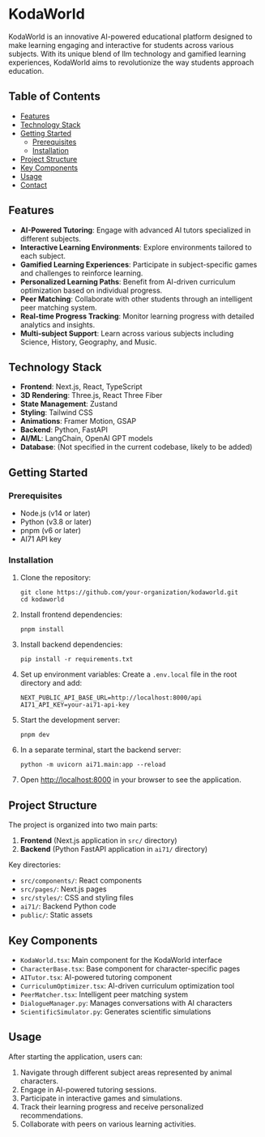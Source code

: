 # KodaWorld

KodaWorld is an innovative AI-powered educational platform designed to make learning engaging and interactive for students across various subjects. With its unique blend of llm technology and gamified learning experiences, KodaWorld aims to revolutionize the way students approach education.

## Table of Contents

- [Features](#features)
- [Technology Stack](#technology-stack)
- [Getting Started](#getting-started)
  - [Prerequisites](#prerequisites)
  - [Installation](#installation)
- [Project Structure](#project-structure)
- [Key Components](#key-components)
- [Usage](#usage)
- [Contact](#contact)

## Features

- **AI-Powered Tutoring**: Engage with advanced AI tutors specialized in different subjects.
- **Interactive Learning Environments**: Explore environments tailored to each subject.
- **Gamified Learning Experiences**: Participate in subject-specific games and challenges to reinforce learning.
- **Personalized Learning Paths**: Benefit from AI-driven curriculum optimization based on individual progress.
- **Peer Matching**: Collaborate with other students through an intelligent peer matching system.
- **Real-time Progress Tracking**: Monitor learning progress with detailed analytics and insights.
- **Multi-subject Support**: Learn across various subjects including Science, History, Geography, and Music.

## Technology Stack

- **Frontend**: Next.js, React, TypeScript
- **3D Rendering**: Three.js, React Three Fiber
- **State Management**: Zustand
- **Styling**: Tailwind CSS
- **Animations**: Framer Motion, GSAP
- **Backend**: Python, FastAPI
- **AI/ML**: LangChain, OpenAI GPT models
- **Database**: (Not specified in the current codebase, likely to be added)

## Getting Started

### Prerequisites

- Node.js (v14 or later)
- Python (v3.8 or later)
- pnpm (v6 or later)
- AI71 API key

### Installation

1. Clone the repository:
   ```
   git clone https://github.com/your-organization/kodaworld.git
   cd kodaworld
   ```

2. Install frontend dependencies:
   ```
   pnpm install
   ```

3. Install backend dependencies:
   ```
   pip install -r requirements.txt
   ```

4. Set up environment variables:
   Create a `.env.local` file in the root directory and add:
   ```
   NEXT_PUBLIC_API_BASE_URL=http://localhost:8000/api
   AI71_API_KEY=your-ai71-api-key
   ```

5. Start the development server:
   ```
   pnpm dev
   ```

6. In a separate terminal, start the backend server:
   ```
   python -m uvicorn ai71.main:app --reload
      ```

7. Open [http://localhost:8000](http://localhost:8000) in your browser to see the application.

## Project Structure

The project is organized into two main parts:

1. **Frontend** (Next.js application in `src/` directory)
2. **Backend** (Python FastAPI application in `ai71/` directory)

Key directories:

- `src/components/`: React components
- `src/pages/`: Next.js pages
- `src/styles/`: CSS and styling files
- `ai71/`: Backend Python code
- `public/`: Static assets

## Key Components

- `KodaWorld.tsx`: Main component for the KodaWorld interface
- `CharacterBase.tsx`: Base component for character-specific pages
- `AITutor.tsx`: AI-powered tutoring component
- `CurriculumOptimizer.tsx`: AI-driven curriculum optimization tool
- `PeerMatcher.tsx`: Intelligent peer matching system
- `DialogueManager.py`: Manages conversations with AI characters
- `ScientificSimulator.py`: Generates scientific simulations

## Usage

After starting the application, users can:

1. Navigate through different subject areas represented by animal characters.
2. Engage in AI-powered tutoring sessions.
3. Participate in interactive games and simulations.
4. Track their learning progress and receive personalized recommendations.
5. Collaborate with peers on various learning activities.


